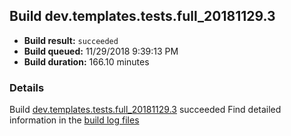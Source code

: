 ## Build dev.templates.tests.full_20181129.3
- **Build result:** `succeeded`
- **Build queued:** 11/29/2018 9:39:13 PM
- **Build duration:** 166.10 minutes
### Details
Build [dev.templates.tests.full_20181129.3](https://winappstudio.visualstudio.com/web/build.aspx?pcguid=a4ef43be-68ce-4195-a619-079b4d9834c2&builduri=vstfs%3a%2f%2f%2fBuild%2fBuild%2f26640) succeeded
Find detailed information in the [build log files](https://uwpctdiags.blob.core.windows.net/buildlogs/dev.templates.tests.full_20181129.3_logs.zip)
